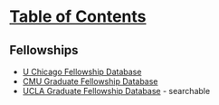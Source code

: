 # [Table of Contents](/Phd-Resources)

## Fellowships
  * [U Chicago Fellowship Database](http://grad.uchicago.edu/grad_fellowships_funding/fellowship_database/)
  * [CMU Graduate Fellowship Database](https://www.cs.cmu.edu/~gradfellowships/)
  * [UCLA Graduate Fellowship Database](http://grad.ucla.edu/funding/) - searchable